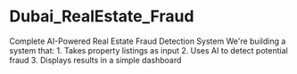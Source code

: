 # Dubai_RealEstate_Fraud
Complete AI-Powered Real Estate Fraud Detection System We're building a system that: 1. Takes property listings as input 2. Uses AI to detect potential fraud 3. Displays results in a simple dashboard

